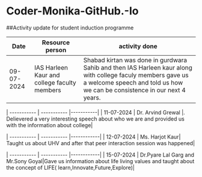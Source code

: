 # Coder-Monika-GitHub.-Io
##Activity update for student induction programme 

| Date| Resource person|activity done|
| ----------- | ----------- |------------|
| 09-07-2024 |IAS Harleen Kaur and college faculty members|Shabad kirtan was done in gurdwara Sahib and then IAS Harleen kaur along with college faculy members gave us a welcome speech and told us how we can be consistence in our next 4 years.|






| ----------- | ----------- |-----------|
| 11-07-2024 | Dr. Arvind Grewal |. Delievered a very interesting speech about who we are and provided us with the information about college|






| ----------- | ----------- |------------|
| 12-07-2024 | Ms. Harjot Kaur| Taught us about UHV and after that peer interaction session was happened|



| ----------- | ----------- |------------|
| 15-07-2024 | Dr.Pyare Lal Garg and Mr.Sony Goyal|Gave us information about life living values and taught about the concept of LIFE( learn,Innovate,Future,Explore)|
